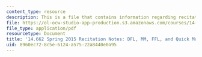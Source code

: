 ```yaml
---
content_type: resource
description: This is a file that contains information regarding recitation 1.
file: https://ol-ocw-studio-app-production.s3.amazonaws.com/courses/14-662-labor-economics-ii-spring-2015/8960ec728c5e6124a57522a8440e0a95_MIT14_662S15_Recitation1.pdf
file_type: application/pdf
resourcetype: Document
title: '14.662 Spring 2015 Recitation Notes: DFL, MM, FFL, and Quick Mundlak'
uid: 8960ec72-8c5e-6124-a575-22a8440e0a95
---
```


